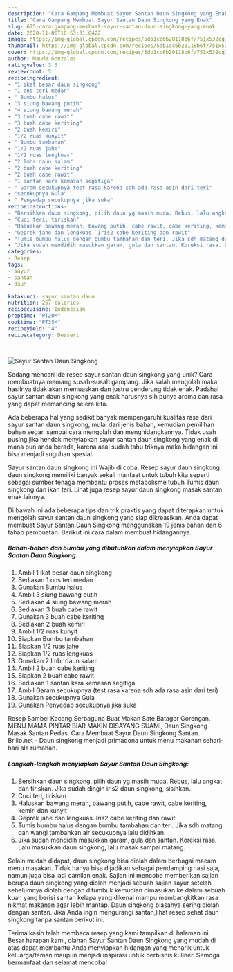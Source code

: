 ```yaml
---
description: "Cara Gampang Membuat Sayur Santan Daun Singkong yang Enak"
title: "Cara Gampang Membuat Sayur Santan Daun Singkong yang Enak"
slug: 675-cara-gampang-membuat-sayur-santan-daun-singkong-yang-enak
date: 2020-11-06T18:53:31.042Z
image: https://img-global.cpcdn.com/recipes/5db1cc6b20118b6f/751x532cq70/sayur-santan-daun-singkong-foto-resep-utama.jpg
thumbnail: https://img-global.cpcdn.com/recipes/5db1cc6b20118b6f/751x532cq70/sayur-santan-daun-singkong-foto-resep-utama.jpg
cover: https://img-global.cpcdn.com/recipes/5db1cc6b20118b6f/751x532cq70/sayur-santan-daun-singkong-foto-resep-utama.jpg
author: Maude Gonzalez
ratingvalue: 3.3
reviewcount: 5
recipeingredient:
- "1 ikat besar daun singkong"
- "1 ons teri medan"
- " Bumbu halus"
- "3 siung bawang putih"
- "4 siung bawang merah"
- "3 buah cabe rawit"
- "3 buah cabe keriting"
- "2 buah kemiri"
- "1/2 ruas kunyit"
- " Bumbu tambahan"
- "1/2 ruas jahe"
- "1/2 ruas lengkuas"
- "2 lmbr daun salam"
- "2 buah cabe keriting"
- "2 buah cabe rawit"
- "1 santan kara kemasan segitiga"
- " Garam secukupnya test rasa karena sdh ada rasa asin dari teri"
- "secukupnya Gula"
- " Penyedap secukupnya jika suka"
recipeinstructions:
- "Bersihkan daun singkong, pilih daun yg masih muda. Rebus, lalu angkat dan tiriskan. Jika sudah dingin iris2 daun singkong, sisihkan."
- "Cuci teri, tiriskan"
- "Haluskan bawang merah, bawang putih, cabe rawit, cabe keriting, kemiri dan kunyit"
- "Geprek jahe dan lengkuas. Iris2 cabe keriting dan rawit"
- "Tumis bumbu halus dengan bumbu tambahan dan teri. Jika sdh matang dan wangi tambahkan air secukupnya lalu didihkan."
- "Jika sudah mendidih masukkan garam, gula dan santan. Koreksi rasa. Lalu masukkan daun singkong, lalu masak sampai matang."
categories:
- Resep
tags:
- sayur
- santan
- daun

katakunci: sayur santan daun 
nutrition: 257 calories
recipecuisine: Indonesian
preptime: "PT20M"
cooktime: "PT35M"
recipeyield: "4"
recipecategory: Dessert

---
```



![Sayur Santan Daun Singkong](https://img-global.cpcdn.com/recipes/5db1cc6b20118b6f/751x532cq70/sayur-santan-daun-singkong-foto-resep-utama.jpg)

Sedang mencari ide resep sayur santan daun singkong yang unik? Cara membuatnya memang susah-susah gampang. Jika salah mengolah maka hasilnya tidak akan memuaskan dan justru cenderung tidak enak. Padahal sayur santan daun singkong yang enak harusnya sih punya aroma dan rasa yang dapat memancing selera kita.

Ada beberapa hal yang sedikit banyak mempengaruhi kualitas rasa dari sayur santan daun singkong, mulai dari jenis bahan, kemudian pemilihan bahan segar, sampai cara mengolah dan menghidangkannya. Tidak usah pusing jika hendak menyiapkan sayur santan daun singkong yang enak di mana pun anda berada, karena asal sudah tahu triknya maka hidangan ini bisa menjadi suguhan spesial.

Sayur santan daun singkong ini Wajib di coba. Resep sayur daun singkong daun singkong memiliki banyak sekali manfaat untuk tubuh kita seperti sebagai sumber tenaga membantu proses metabolisme tubuh Tumis daun singkong dan ikan teri. Lihat juga resep sayur daun singkong masak santan enak lainnya.


Di bawah ini ada beberapa tips dan trik praktis yang dapat diterapkan untuk mengolah sayur santan daun singkong yang siap dikreasikan. Anda dapat membuat Sayur Santan Daun Singkong menggunakan 19 jenis bahan dan 6 tahap pembuatan. Berikut ini cara dalam membuat hidangannya.

<!--inarticleads1-->

##### Bahan-bahan dan bumbu yang dibutuhkan dalam menyiapkan Sayur Santan Daun Singkong:

1. Ambil 1 ikat besar daun singkong
1. Sediakan 1 ons teri medan
1. Gunakan  Bumbu halus
1. Ambil 3 siung bawang putih
1. Sediakan 4 siung bawang merah
1. Sediakan 3 buah cabe rawit
1. Gunakan 3 buah cabe keriting
1. Sediakan 2 buah kemiri
1. Ambil 1/2 ruas kunyit
1. Siapkan  Bumbu tambahan
1. Siapkan 1/2 ruas jahe
1. Siapkan 1/2 ruas lengkuas
1. Gunakan 2 lmbr daun salam
1. Ambil 2 buah cabe keriting
1. Siapkan 2 buah cabe rawit
1. Sediakan 1 santan kara kemasan segitiga
1. Ambil  Garam secukupnya (test rasa karena sdh ada rasa asin dari teri)
1. Gunakan secukupnya Gula
1. Gunakan  Penyedap secukupnya jika suka


Resep Sambel Kacang Serbaguna Buat Makan Sate Batagor Gorengan. MENU MAMA PINTAR BIAR MAKIN DISAYANG SUAMI, Daun Singkong Masak Santan Pedas. Cara Membuat Sayur Daun Singkong Santan. Brilio.net - Daun singkong menjadi primadona untuk menu makanan sehari-hari ala rumahan. 

<!--inarticleads2-->

##### Langkah-langkah menyiapkan Sayur Santan Daun Singkong:

1. Bersihkan daun singkong, pilih daun yg masih muda. Rebus, lalu angkat dan tiriskan. Jika sudah dingin iris2 daun singkong, sisihkan.
1. Cuci teri, tiriskan
1. Haluskan bawang merah, bawang putih, cabe rawit, cabe keriting, kemiri dan kunyit
1. Geprek jahe dan lengkuas. Iris2 cabe keriting dan rawit
1. Tumis bumbu halus dengan bumbu tambahan dan teri. Jika sdh matang dan wangi tambahkan air secukupnya lalu didihkan.
1. Jika sudah mendidih masukkan garam, gula dan santan. Koreksi rasa. Lalu masukkan daun singkong, lalu masak sampai matang.


Selain mudah didapat, daun singkong bisa diolah dalam berbagai macam menu masakan. Tidak hanya bisa dijadikan sebagai pendamping nasi saja, namun juga bisa jadi camilan enak. Sajian ini mencoba memberikan sajian berupa daun singkong yang diolah menjadi sebuah sajian sayur setelah sebelumnya diolah dengan ditumbuk kemudian dimasukan ke dalam sebuah kuah yang berisi santan kelapa yang dikenal mampu membangkitkan rasa nikmat makanan agar lebih mantap. Daun singkong biasanya sering diolah dengan santan. Jika Anda ingin mengurangi santan,lihat resep sehat daun singkong tanpa santan berikut ini. 

Terima kasih telah membaca resep yang kami tampilkan di halaman ini. Besar harapan kami, olahan Sayur Santan Daun Singkong yang mudah di atas dapat membantu Anda menyiapkan hidangan yang menarik untuk keluarga/teman maupun menjadi inspirasi untuk berbisnis kuliner. Semoga bermanfaat dan selamat mencoba!
